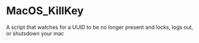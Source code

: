 # MacOS_KillKey
A script that watches for a UUID to be no longer present and locks, logs out, or shutsdown your mac
